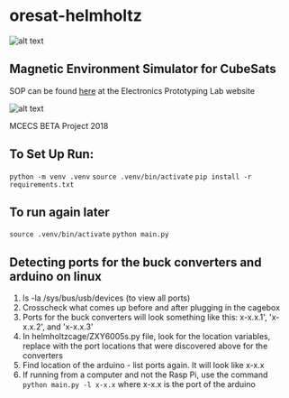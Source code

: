 # oresat-helmholtz

![alt text](https://user-images.githubusercontent.com/33878769/50576984-cde2d900-0dd2-11e9-8117-1c2e21f85c7d.png)

## Magnetic Environment Simulator for CubeSats

SOP can be found [here](http://psu-epl.github.io/doc/equip/testing/ETL/) at the Electronics Prototyping Lab website

![alt text](https://user-images.githubusercontent.com/33878769/48651456-dfe9f300-e9af-11e8-9a90-02227cccc314.jpg)

MCECS BETA Project 2018

## To Set Up Run:
`python -m venv .venv`
`source .venv/bin/activate`
`pip install -r requirements.txt`

## To run again later
`source .venv/bin/activate`
`python main.py`

## Detecting ports for the buck converters and arduino on linux
1. ls -la /sys/bus/usb/devices (to view all ports)
2. Crosscheck what comes up before and after plugging in the cagebox
3. Ports for the buck converters will look something like this: x-x.x.1', 'x-x.x.2', and 'x-x.x.3'
4. In helmholtzcage/ZXY6005s.py file, look for the location variables, replace with the port locations that were discovered above for the converters
5. Find location of the arduino - list ports again. It will look like x-x.x
6. If running from a computer and not the Rasp Pi, use the command `python main.py -l x-x.x` where x-x.x is the port of the arduino
